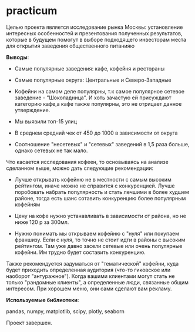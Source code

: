 # practicum
Целью проекта является исследование рынка Москвы: установление интересных особенностей и презентования полученных результатов, которые в будущем помогут в выборе подходящего инвесторам места для открытия заведения общественного питанияю


**Выводы**:

- Самые популярные заведения: кафе, кофейня и рестораны

- Самые популярные округа: Центральные и Северо-Западные

- Кофейни на самом деле популярны, т.к самое популярное сетевое заведение - "Шоколадница". И хоть зачастую ей присуждают категорию кафе,а кафе также популярны, это не отрицает данное утверждение.

- Мы выявили топ-15 улиц

- В среднем средний чек от 450 до 1000 в зависимости от округа

- Соотношение "несетевых" и "сетевых" заведений в 1,5 раза больше, однако сетевых не так мало.

Что касается исследования кофеен, то основываясь на анализе сделанном выше, можно дать следующие рекомендации:

- Лучше открывать  кофейню не в местности с самым высоким рейтингом, иначе можно не справится с конкуренцией. Лучше поробовать набрать популярность и стать лечшими в более худшем районе, тогда есть шанс сотавить конкуренцию более популярным кофейням


- Цену на кофе нужно устанавливать в зависимости от района, но не ниже 120 р за 300мл.


- Нужно понимать мы открываем кофейню с "нуля" или покупаем франшизу. Если с нуля, то точно не стоит идти в районы с высоким рейтингом. Там уже давно засели сетевые или очень популярные кофейни. Им трудно будет составить конкуренцию.


Также рекомендуется задуматься от "тематической" кофейни, куда будет приходить определенная аудитория (что-то гиковское или наоборот "антуражное"). Когда вашими клиентами могут стать не только "рандомные клиенты", а определенные люди, связанные общим интересом. При хорошем меню, они сами сделают вам рекламу.

**Используемые библиотеки**:

pandas, numpy, matplotlib, scipy, plotly, seaborn

Проект завершен.
